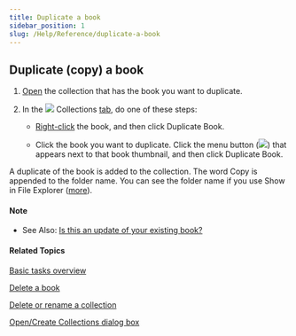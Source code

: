 ```yaml
---
title: Duplicate a book
sidebar_position: 1
slug: /Help/Reference/duplicate-a-book
---
```


## Duplicate (copy) a book

1.  [Open](Open_a_collection.md) the collection that has the book you want to duplicate.
    
2.  In the ![](/ref-docs-assets/images/User_Interface/Tabs/Collections.png) Collections [tab](../../User_Interface/Tabs/Collections_tab_commands.md), do one of these steps:
    
    -   [Right-click](../../User_Interface/Tabs/Collections_tab_commands.md) the book, and then click Duplicate Book.
        
    -   Click the book you want to duplicate. Click the menu button (![](/ref-docs-assets/images/User_Interface/Tabs/WhiteDownArrow.png)) that appears next to that book thumbnail, and then click Duplicate Book.
        

A duplicate of the book is added to the collection. The word Copy is appended to the folder name. You can see the folder name if you use Show in File Explorer ([more](../../User_Interface/Tabs/Collections_tab_commands.md)).

#### Note

-   See Also: [Is this an update of your existing book?](../../User_Interface/Dialog_boxes/Is_this_an_update_of_your_existing_book.md)

#### Related Topics

[Basic tasks overview](Basic_tasks_overview.md)

[Delete a book](Delete_a_book.md)

[Delete or rename a collection](Delete_or_rename_a_collection.md)

[Open/Create Collections dialog box](../../User_Interface/Dialog_boxes/Open_Create_Collections_dialog_box.md)